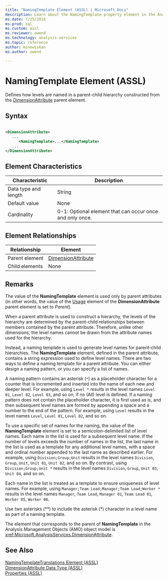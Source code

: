 ```yaml
---
title: "NamingTemplate Element (ASSL) | Microsoft Docs"
description: Learn about the NamingTemplate property element in the Analysis Services Scripting Language (ASSL) schema.
ms.date: 7/25/2018
ms.prod: sql
ms.custom: assl
ms.reviewer: owend
ms.technology: analysis-services
ms.topic: reference
author: minewiskan
ms.author: owend

---
```

# NamingTemplate Element (ASSL)

  Defines how levels are named in a parent-child hierarchy constructed from the [DimensionAttribute](../data-type/dimensionattribute-data-type-assl.md) parent element.  
  
## Syntax  
  
```xml  
  
<DimensionAttribute>  
   ...  
      <NamingTemplate>...</NamingTemplate>  
   ...  
</DimensionAttribute>  
```  
  
## Element Characteristics  
  
|Characteristic|Description|  
|--------------------|-----------------|  
|Data type and length|String|  
|Default value|None|  
|Cardinality|0-1: Optional element that can occur once and only once.|  
  
## Element Relationships  
  
|Relationship|Element|  
|------------------|-------------|  
|Parent element|[DimensionAttribute](../data-type/dimensionattribute-data-type-assl.md)|  
|Child elements|None|  
  
## Remarks  
 The value of the **NamingTemplate** element is used only by parent attributes (in other words, the value of the [Usage](usage-element-dimensionattribute-assl.md) element of the **DimensionAttribute** parent element is set to *Parent*).  
  
 When a parent attribute is used to construct a hierarchy, the levels of the hierarchy are determined by the parent-child relationships between members contained by the parent attribute. Therefore, unlike other dimensions, the level names cannot be drawn from the attribute names used for the hierarchy.  
  
 Instead, a naming template is used to generate level names for parent-child hierarchies. The **NamingTemplate** element, defined in the parent attribute, contains a string expression used to define level names. There are two ways to define a naming template for a parent attribute. You can either design a naming pattern, or you can specify a list of names.  
  
 A naming pattern contains an asterisk (`*`) as a placeholder character for a counter that is incremented and inserted into the name of each new and deeper level. For example, using `Level *` results in the level names `Level 01`, `Level 02`, `Level 03`, and so on, if no (All) level is defined. If a naming pattern does not contain the placeholder character, it is first used as is, and then subsequent level names are formed by appending a space and a number to the end of the pattern. For example, using `Level` results in the level names `Level`, `Level 01`, `Level 02`, and so on.  
  
 To use a specific set of names for the naming, the value of the **NamingTemplate** element is set to a semicolon-delimited list of level names. Each name in the list is used for a subsequent level name. If the number of levels exceeds the number of names in the list, the last name in the list is used as a template for any additional level names, with a space and ordinal number appended to the last name as described earlier. For example, using `Division;Group;Unit` results in the level names `Division`, `Group`, `Unit`, `Unit 01`, `Unit 02`, and so on. By contrast, using `Division;Group;Unit *` results in the level names `Division`, `Group`, `Unit 03`, `Unit 04`, and so on.  
  
 Each name in the list is treated as a template to ensure uniqueness of level names. For example, using `Manager;Team Lead;Manager;Team Lead;Worker *` results in the level names `Manager`, `Team Lead`, `Manager 01`, `Team Lead 01`, `Worker 05`, `Worker 06`.  
  
 Use two asterisks (**) to include the asterisk (\*) character in a level name as part of a naming template.  
  
 The element that corresponds to the parent of **NamingTemplate** in the Analysis Management Objects (AMO) object model is <xref:Microsoft.AnalysisServices.DimensionAttribute>.  
  
## See Also  
 [NamingTemplateTranslations Element &#40;ASSL&#41;](../collections/namingtemplatetranslations-element-assl.md)   
 [DimensionAttribute Data Type &#40;ASSL&#41;](../data-type/dimensionattribute-data-type-assl.md)   
 [Properties &#40;ASSL&#41;](properties-assl.md)  
  
  
